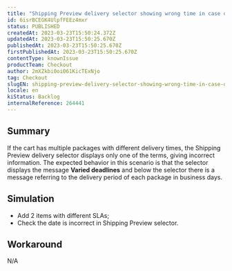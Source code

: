 ```yaml
---
title: "Shipping Preview delivery selector showing wrong time in case of multiple packages/deadlines"
id: 6isrBCEGK4UlpfFEEz4mxr
status: PUBLISHED
createdAt: 2023-03-23T15:50:24.372Z
updatedAt: 2023-03-23T15:50:25.670Z
publishedAt: 2023-03-23T15:50:25.670Z
firstPublishedAt: 2023-03-23T15:50:25.670Z
contentType: knownIssue
productTeam: Checkout
author: 2mXZkbi0oi061KicTExNjo
tag: Checkout
slugEN: shipping-preview-delivery-selector-showing-wrong-time-in-case-of-multiple-packagesdeadlines
locale: en
kiStatus: Backlog
internalReference: 264441
---
```


## Summary


If the cart has multiple packages with different delivery times, the Shipping Preview delivery selector displays only one of the terms, giving incorrect information.
The expected behavior in this scenario is that the selector displays the message **Varied deadlines** and below the selector there is a message referring to the delivery period of each package in business days.


##

## Simulation



- Add 2 items with different SLAs;
- Check the date is incorrect in Shipping Preview selector.


##

## Workaround


N/A




